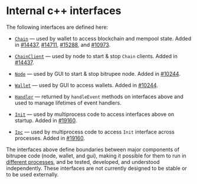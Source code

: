 # Internal c++ interfaces

The following interfaces are defined here:

* [`Chain`](chain.h) — used by wallet to access blockchain and mempool state. Added in [#14437](https://github.com/bitrupee/bitrupee/pull/14437), [#14711](https://github.com/bitrupee/bitrupee/pull/14711), [#15288](https://github.com/bitrupee/bitrupee/pull/15288), and [#10973](https://github.com/bitrupee/bitrupee/pull/10973).

* [`ChainClient`](chain.h) — used by node to start & stop `Chain` clients. Added in [#14437](https://github.com/bitrupee/bitrupee/pull/14437).

* [`Node`](node.h) — used by GUI to start & stop bitrupee node. Added in [#10244](https://github.com/bitrupee/bitrupee/pull/10244).

* [`Wallet`](wallet.h) — used by GUI to access wallets. Added in [#10244](https://github.com/bitrupee/bitrupee/pull/10244).

* [`Handler`](handler.h) — returned by `handleEvent` methods on interfaces above and used to manage lifetimes of event handlers.

* [`Init`](init.h) — used by multiprocess code to access interfaces above on startup. Added in [#19160](https://github.com/bitrupee/bitrupee/pull/19160).

* [`Ipc`](ipc.h) — used by multiprocess code to access `Init` interface across processes. Added in [#19160](https://github.com/bitrupee/bitrupee/pull/19160).

The interfaces above define boundaries between major components of bitrupee code (node, wallet, and gui), making it possible for them to run in [different processes](../../doc/multiprocess.md), and be tested, developed, and understood independently. These interfaces are not currently designed to be stable or to be used externally.
